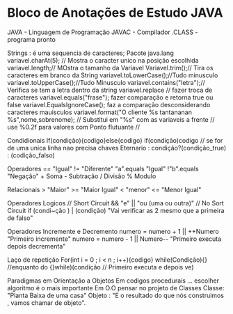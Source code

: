 # Bloco de Anotações de Estudo JAVA

JAVA - Linguagem de Programação
JAVAC - Compilador
.CLASS - programa pronto


Strings :
    é uma sequencia de caracteres;
    Pacote java.lang
    variavel.charAt(5); // Mostra o caracter unico na posição escolhida
    variavel.length;// MOstra o tamanho da Variavel
    Variavel.trim();// Tira os caracteres em branco da String
    variavel.toLowerCase();//Tudo minusculo
    variavel.toUpperCase();//Tudo Minusculo
    variavel.contains("letra");// Verifica se tem a letra dentro da string
    variavel.replace // fazer troca de caracteres
    variavel.equals("frase"); fazer comparação e retorna true ou false
    variavel.EqualsIgnoreCase(); faz a comparação desconsiderando caracteres mauisculos
    variavel.format("O cliente  %s tantananan %s",nome,sobrenome); // Substitui em "%s" com as variaveis a frente
    // use %0.2f para valores com Ponto flutuante
    //

Condidionais
    If(condição){codigo}else{codigo}
    if(condição)codigo // se for de uma unica linha nao precisa chaves
    Eternario : condição?(condição_true) : (codição_falso)

Operadores
    ==  "Igual"
    !=  "Diferente"
    "a".equals "Igual"
    !"b".equals "Negação"
    + Soma
    - Subtração
    / Divisão
    % Modulo

Relacionais
    > "Maior"
    >= "Maior Igual"
    <   "menor"
    <=  "Menor Igual"

Operadores Logicos
    // Short Circuit
    && "e"
    || "ou (uma ou outra)"
    // No Sort Circuit
    if (condi~ção ) | (condição) "Vai verificar as 2 mesmo que a primeira de falso"

Operadores Incremente e Decremento
    numero = numero + 1 || ++Numero "Primeiro incremente" 
    numero = numero - 1 || Numero-- "Primeiro executa depois decrementa"

Laço de repetição
    For(int i = 0 ; i < n ; i++){codigo}
    while(Condição){}  //enquanto
    do {}while)(condição // Primeiro executa e depois ve)

Paradigmas em Orientação a Objetos
    Em codigos procedurais ... escolher algoritmo é o  mais importante
    Em O.O pensar no projeto de Classes
    Classe: "Planta Baixa de uma casa"
    Objeto : "E o resultado do que nós construimos , vamos chamar de objeto".
    
    

